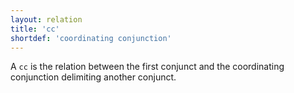 ```yaml
---
layout: relation
title: 'cc'
shortdef: 'coordinating conjunction'
---
```


A `cc` is the relation between the first conjunct and the coordinating conjunction delimiting another conjunct.
